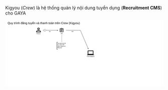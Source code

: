 Kigyou (*Crew*) là hệ thống quản lý nội dung tuyển dụng (**Recruitment CMS**) cho GAYA

![](dang_tuyen_tren_crew.svg)
